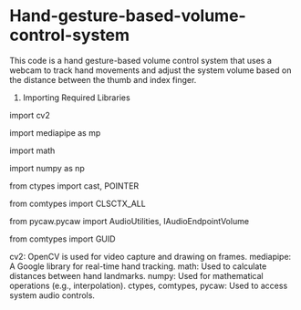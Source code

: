 # Hand-gesture-based-volume-control-system
This code is a hand gesture-based volume control system that uses a webcam to track hand movements and adjust the system volume based on the distance between the thumb and index finger.

1. Importing Required Libraries




import cv2




import mediapipe as mp




import math




import numpy as np




from ctypes import cast, POINTER




from comtypes import CLSCTX_ALL




from pycaw.pycaw import AudioUtilities, IAudioEndpointVolume




from comtypes import GUID




cv2: OpenCV is used for video capture and drawing on frames.
mediapipe: A Google library for real-time hand tracking.
math: Used to calculate distances between hand landmarks.
numpy: Used for mathematical operations (e.g., interpolation).
ctypes, comtypes, pycaw: Used to access system audio controls.
